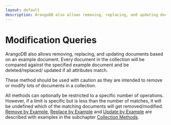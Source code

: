 ```yaml
---
layout: default
description: ArangoDB also allows removing, replacing, and updating documents based on an example document
---
```

Modification Queries
====================

ArangoDB also allows removing, replacing, and updating documents based 
on an example document. Every document in the collection will be 
compared against the specified example document and be deleted/replaced/
updated if all attributes match.

These method should be used with caution as they are intended to remove or
modify lots of documents in a collection.

All methods can optionally be restricted to a specific number of operations.
However, if a limit is specific but is less than the number of matches, it
will be undefined which of the matching documents will get removed/modified.
[Remove by Example](documents-document-methods.html#remove-by-example),
 [Replace by Example](documents-document-methods.html#replace-by-example) and 
[Update by Example](documents-document-methods.html#update-by-example)
 are described with examples in the subchapter 
[Collection Methods](documents-document-methods.html).  